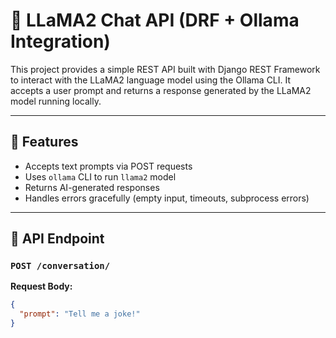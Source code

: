# 🧠 LLaMA2 Chat API (DRF + Ollama Integration)

This project provides a simple REST API built with Django REST Framework to interact with the LLaMA2 language model using the Ollama CLI. It accepts a user prompt and returns a response generated by the LLaMA2 model running locally.

---

## 📌 Features

- Accepts text prompts via POST requests
- Uses `ollama` CLI to run `llama2` model
- Returns AI-generated responses
- Handles errors gracefully (empty input, timeouts, subprocess errors)

---

## 🚀 API Endpoint

### `POST /conversation/`

**Request Body:**
```json
{
  "prompt": "Tell me a joke!"
}
```
